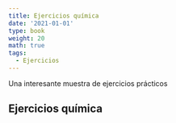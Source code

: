 ```yaml
---
title: Ejercicios química
date: '2021-01-01'
type: book
weight: 20
math: true
tags:
  - Ejercicios
---
```


Una interesante muestra de ejercicios prácticos

<!--more-->



## Ejercicios química






